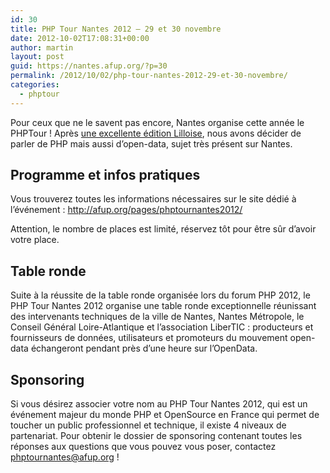 ```yaml
---
id: 30
title: PHP Tour Nantes 2012 – 29 et 30 novembre
date: 2012-10-02T17:08:31+00:00
author: martin
layout: post
guid: https://nantes.afup.org/?p=30
permalink: /2012/10/02/php-tour-nantes-2012-29-et-30-novembre/
categories:
  - phptour
---
```

Pour ceux que ne le savent pas encore, Nantes organise cette année le PHPTour ! Après [une excellente édition Lilloise](http://afup.org/pages/phptourlille2011/ "PHP Tour Lille"), nous avons décider de parler de PHP mais aussi d’open-data, sujet très présent sur Nantes.

<div>
  <h2>
    Programme et infos pratiques
  </h2>
  
  <p>
    Vous trouverez toutes les informations nécessaires sur le site dédié à l’événement : <a title="PHP Tour Nantes" href="http://afup.org/pages/phptournantes2012/">http://afup.org/pages/phptournantes2012/</a>
  </p>
  
  <p>
    Attention, le nombre de places est limité, réservez tôt pour être sûr d’avoir votre place.
  </p>
  
  <h2>
    Table ronde
  </h2>
  
  <p>
    Suite à la réussite de la table ronde organisée lors du forum PHP 2012, le PHP Tour Nantes 2012 organise une table ronde exceptionnelle réunissant des intervenants techniques de la ville de Nantes, Nantes Métropole, le Conseil Général Loire-Atlantique et l’association LiberTIC : producteurs et fournisseurs de données, utilisateurs et promoteurs du mouvement open-data échangeront pendant près d’une heure sur l’OpenData.
  </p>
  
  <h2>
    Sponsoring
  </h2>
  
  <p>
    Si vous désirez associer votre nom au PHP Tour Nantes 2012, qui est un événement majeur du monde PHP et OpenSource en France qui permet de toucher un public professionnel et technique, il existe 4 niveaux de partenariat. Pour obtenir le dossier de sponsoring contenant toutes les réponses aux questions que vous pouvez vous poser, contactez <a href="mailto:phptournantes@afup.org">phptournantes@afup.org</a> !
  </p>
</div>